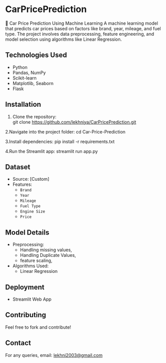 # CarPricePrediction
🚗 Car Price Prediction Using Machine Learning A machine learning model that predicts car prices based on factors like brand, year, mileage, and fuel type. The project involves data preprocessing, feature engineering, and model selection using algorithms like Linear Regression.
## Technologies Used  
- Python  
- Pandas, NumPy  
- Scikit-learn  
- Matplotlib, Seaborn  
- Flask
## Installation  
1. Clone the repository:  
   git clone https://github.com/lekhniya/CarPricePrediction.git
   
2.Navigate into the project folder:
  cd Car-Price-Prediction
  
3.Install dependencies:
  pip install -r requirements.txt
  
4.Run the Streamlit app:
  streamlit run app.py
  
## Dataset  
- Source: [Custom]
- Features:  
  - `Brand`  
  - `Year`  
  - `Mileage`  
  - `Fuel Type`  
  - `Engine Size`  
  - `Price`
## Model Details  
- Preprocessing:
  - Handling missing values,
  - Handling Duplicate Values,
  - feature scaling, 
- Algorithms Used:  
  - Linear Regression
## Deployment  
- Streamlit Web App  
## Contributing  
Feel free to fork and contribute!  

## Contact  
For any queries, email: lekhni2003@gmail.com  




